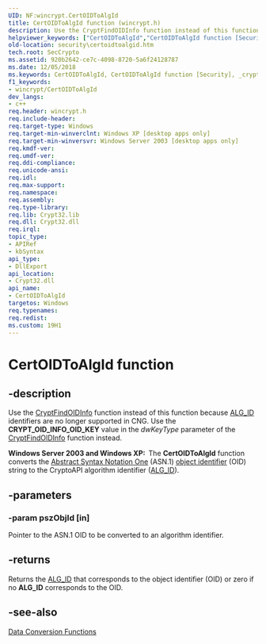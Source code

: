 ```yaml
---
UID: NF:wincrypt.CertOIDToAlgId
title: CertOIDToAlgId function (wincrypt.h)
description: Use the CryptFindOIDInfo function instead of this function because ALG_ID identifiers are no longer supported in CNG.helpviewer_keywords: ["CertOIDToAlgId","CertOIDToAlgId function [Security]","_crypto2_certoidtoalgid","security.certoidtoalgid","wincrypt/CertOIDToAlgId"]
old-location: security\certoidtoalgid.htm
tech.root: SecCrypto
ms.assetid: 920b2642-ce7c-4098-8720-5a6f24128787
ms.date: 12/05/2018
ms.keywords: CertOIDToAlgId, CertOIDToAlgId function [Security], _crypto2_certoidtoalgid, security.certoidtoalgid, wincrypt/CertOIDToAlgId
f1_keywords:
- wincrypt/CertOIDToAlgId
dev_langs:
- c++
req.header: wincrypt.h
req.include-header: 
req.target-type: Windows
req.target-min-winverclnt: Windows XP [desktop apps only]
req.target-min-winversvr: Windows Server 2003 [desktop apps only]
req.kmdf-ver: 
req.umdf-ver: 
req.ddi-compliance: 
req.unicode-ansi: 
req.idl: 
req.max-support: 
req.namespace: 
req.assembly: 
req.type-library: 
req.lib: Crypt32.lib
req.dll: Crypt32.dll
req.irql: 
topic_type:
- APIRef
- kbSyntax
api_type:
- DllExport
api_location:
- Crypt32.dll
api_name:
- CertOIDToAlgId
targetos: Windows
req.typenames: 
req.redist: 
ms.custom: 19H1
---
```


# CertOIDToAlgId function


## -description


Use the <a href="https://docs.microsoft.com/windows/desktop/api/wincrypt/nf-wincrypt-cryptfindoidinfo">CryptFindOIDInfo</a> function instead of this function because <a href="https://docs.microsoft.com/windows/desktop/SecCrypto/alg-id">ALG_ID</a> identifiers are no longer supported in CNG. Use the <b>CRYPT_OID_INFO_OID_KEY</b> value in the <i>dwKeyType</i> parameter of the <a href="https://docs.microsoft.com/windows/desktop/api/wincrypt/nf-wincrypt-cryptfindoidinfo">CryptFindOIDInfo</a> function instead.

<b>Windows Server 2003 and Windows XP:  </b>The <b>CertOIDToAlgId</b> function converts the <a href="https://docs.microsoft.com/windows/desktop/SecGloss/a-gly">Abstract Syntax Notation One</a> (ASN.1) <a href="https://docs.microsoft.com/windows/desktop/SecGloss/o-gly">object identifier</a> (OID) string to the CryptoAPI algorithm identifier (<a href="https://docs.microsoft.com/windows/desktop/SecCrypto/alg-id">ALG_ID</a>).




## -parameters




### -param pszObjId [in]

Pointer to the ASN.1 OID to be converted to an algorithm identifier.


## -returns



Returns the 
<a href="https://docs.microsoft.com/windows/desktop/SecCrypto/alg-id">ALG_ID</a> that corresponds to the object identifier (OID) or zero if no <b>ALG_ID</b> corresponds to the OID.




## -see-also




<a href="https://docs.microsoft.com/windows/desktop/SecCrypto/cryptography-functions">Data Conversion Functions</a>
 

 

